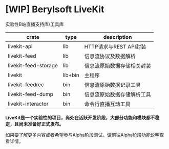 # [WIP] Berylsoft LiveKit

实验性B站直播支持库/工具库

| crate | type | description |
|-------|------|-------------|
| livekit-api | lib | HTTP请求与REST API封装 |
| livekit-feed | lib | 信息流协议及数据解析 |
| livekit-feed-storage | lib | 信息流原始数据存储相关封装 |
| livekit | lib+bin | 主程序 |
| livekit-feedrec | bin | 信息流原始数据记录工具 |
| livekit-feed-dump | bin | 信息流原始数据存储解析工具 |
| livekit-interactor | bin | 命令行直播互动工具 |

**LiveKit是一个实验性的项目，尚处在活跃开发阶段，大部分功能和模块都不稳定，且尚未准备好正式发布。**

如果要了解更多内容或者希望参与Alpha阶段测试，请前往[Alpha阶段功能说明](/docs/alpha-note.md)查看详情。
